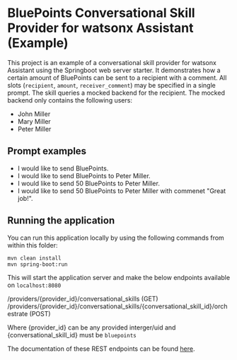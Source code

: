 # BluePoints Conversational Skill Provider for watsonx Assistant (Example)

This project is an example of a conversational skill provider for watsonx Assistant using the Springboot web server starter. It demonstrates how a certain amount of BluePoints can be sent to a recipient with a comment. All slots (`recipient`, `amount`, `receiver_comment`) may be specified in a single prompt. The skill queries a mocked backend for the recipient. The mocked backend only contains the following users:

- John Miller
- Mary Miller
- Peter Miller

## Prompt examples

- I would like to send BluePoints.
- I would like to send BluePoints to Peter Miller.
- I would like to send 50 BluePoints to Peter Miller.
- I would like to send 50 BluePoints to Peter Miller with commenet "Great job!".

## Running the application

You can run this application locally by using the following commands from within this folder:

```shell script
mvn clean install
mvn spring-boot:run
```

This will start the application server and make the below endpoints available on `localhost:8080`

/providers/{provider_id}/conversational_skills (GET)
/providers/{provider_id}/conversational_skills/{conversational_skill_id}/orchestrate (POST)

Where {provider_id} can be any provided interger/uid and {conversational_skill_id} must be `bluepoints`

The documentation of these REST endpoints can be found [here](https://github.com/watson-developer-cloud/assistant-toolkit/blob/master/conversational-skills/procode-endpoints.md).